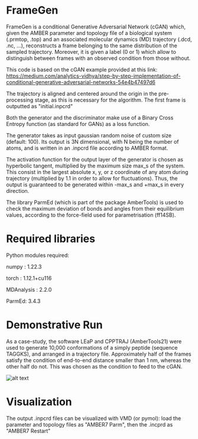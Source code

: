 # FrameGen

FrameGen is a conditional Generative Adversarial Network (cGAN) which, given the AMBER parameter and topology file of a biological system (.prmtop, .top) and an associated molecular dynamics (MD) trajectory (.dcd, .nc, ...), reconstructs a frame belonging to the same distribution of the sampled trajectory. Moreover, it is given a label (0 or 1) which allow to distinguish between frames with an observed condition from those without.

This code is based on the cGAN example provided at this link: https://medium.com/analytics-vidhya/step-by-step-implementation-of-conditional-generative-adversarial-networks-54e4b47497d6

The trajectory is aligned and centered around the origin in the pre-processing stage, as this is necessary for the algorithm. The first frame is outputted as "initial.inpcrd"

Both the generator and the discriminator make use of a Binary Cross Entropy function (as standard for GANs) as a loss function.

The generator takes as input gaussian random noise of custom size (default: 100). Its output is 3N dimensional, with N being the number of atoms, and is written in an .inpcrd file according to AMBER format.

The activation function for the output layer of the generator is chosen as hyperbolic tangent, multiplied by the maximum size max_s of the system. This consist in the largest absolute x, y, or z coordinate of any atom during trajectory (multiplied by 1.1 in order to allow for fluctuations). Thus, the output is guaranteed to be generated within -max_s and +max_s in every direction.

The library ParmEd (which is part of the package AmberTools) is used to check the maximum deviation of bonds and angles from their equilibrium values, according to the force-field used for parametrisation (ff14SB).

# Required libraries

Python modules required: 

numpy : 1.22.3

torch : 1.12.1+cu116

MDAnalysis : 2.2.0

ParmEd: 3.4.3 

# Demonstrative Run

As a case-study, the software LEaP and CPPTRAJ (AmberTools21) were used to generate 10,000 conformations of a simply peptide (sequence TAGGKS), and arranged in a trajectory file. Approximately half of the frames satisfy the condition of end-to-end distance smaller than 1 nm, whereas the other half do not. This was chosen as the condition to feed to the cGAN.

![alt text](https://github.com/alescrnjar/FrameGen/blob/main/End2end_distances.png)

# Visualization

The output .inpcrd files can be visualized with VMD (or pymol): load the parameter and topology files as "AMBER7 Parm", then the .incprd as "AMBER7 Restart"



